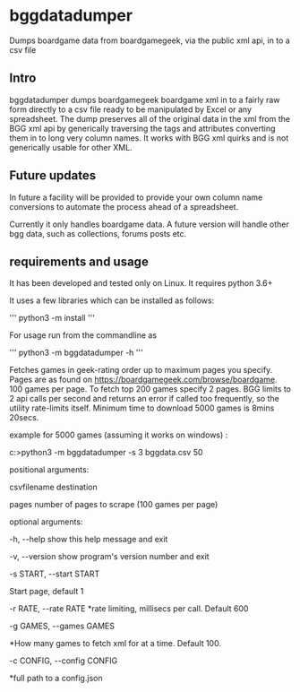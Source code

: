 # bggdatadumper
Dumps boardgame data from boardgamegeek, via the public xml api, in to a csv file

## Intro

bggdatadumper dumps boardgamegeek boardgame xml in to a fairly raw form
directly to a csv file ready to be manipulated by Excel or any
spreadsheet. The dump preserves all of the original data in the
xml from the BGG xml api by generically traversing the tags and 
attributes converting them in to long very column names. It works
with BGG xml quirks and is not generically usable for other XML.

## Future updates

In future a facility will be provided to provide your own column 
name conversions to automate the process ahead of a spreadsheet.

Currently it only handles boardgame data. A future version
will handle other bgg data, such as collections, forums posts etc.

## requirements and usage

It has been developed and tested only on Linux. It requires python 3.6+

It uses a few libraries which can be installed as follows:

''' python3 -m install ''' 

For usage run from the commandline as

'''   python3 -m bggdatadumper -h '''

Fetches games in geek-rating order up to maximum pages you specify.
Pages are as found on https://boardgamegeek.com/browse/boardgame.
100 games per page. To fetch top 200 games specify 2 pages.
BGG limits to 2 api calls per second and returns an error
if called too frequently, so the utility rate-limits itself. 
Minimum time to download 5000 games is 8mins 20secs. 

example for 5000 games (assuming it works on windows) :
            
c:\>python3 -m bggdatadumper -s 3 bggdata.csv 50
            

positional arguments:

csvfilename           destination

pages                 number of pages to scrape (100 games per page)

optional arguments:

-h, --help            show this help message and exit

-v, --version         show program's version number and exit

-s START, --start START

Start page, default 1

-r RATE, --rate RATE  *rate limiting, millisecs per call. Default 600

-g GAMES, --games GAMES

*How many games to fetch xml for at a time. Default 100.

-c CONFIG, --config CONFIG

*full path to a config.json


